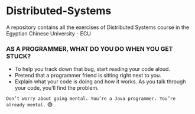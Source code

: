 # Distributed-Systems
A repository contains all the exercises of Distributed Systems course in the Egyptian Chinese University - ECU

### AS A PROGRAMMER, WHAT DO YOU DO WHEN YOU GET STUCK?
- To help you track down that bug, start reading your code aloud. 
- Pretend that a programmer friend is sitting right next to you. 
- Explain what your code is doing and how it works. As you talk through your code, you’ll find the problem.

`Don’t worry about going mental. You’re a Java programmer. You’re already mental.` 😅

